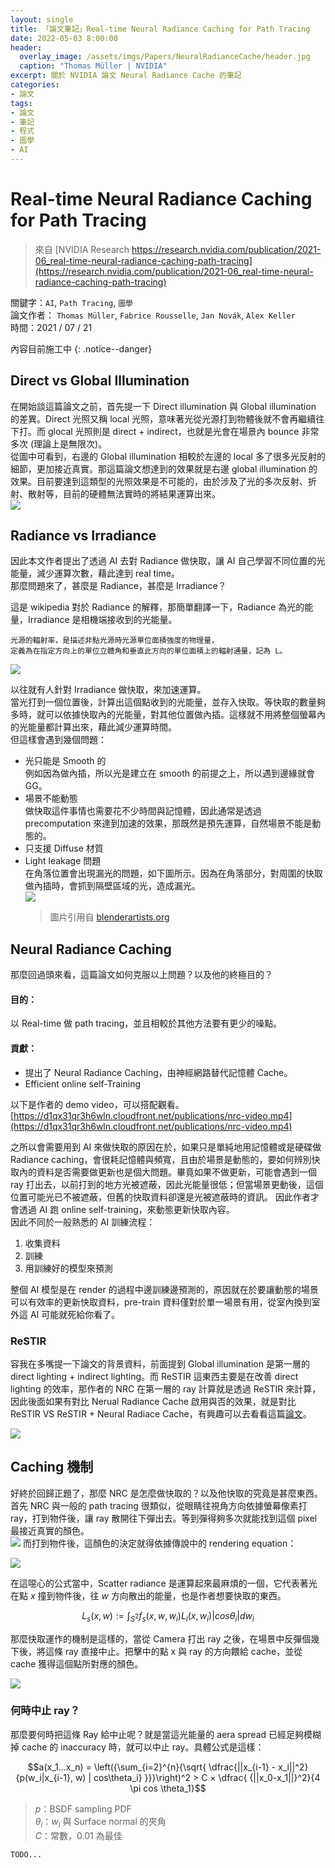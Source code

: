 ```yaml
---
layout: single
title: 「論文筆記」Real-time Neural Radiance Caching for Path Tracing
date: 2022-05-03 8:00:00
header:
  overlay_image: /assets/imgs/Papers/NeuralRadianceCache/header.jpg
  caption: "Thomas Müller | NVIDIA"
excerpt: 關於 NVIDIA 論文 Neural Radiance Cache 的筆記
categories:
- 論文
tags:
- 論文
- 筆記
- 程式
- 圖學
- AI
---
```

# Real-time Neural Radiance Caching for Path Tracing
> 來自 [NVIDIA Research https://research.nvidia.com/publication/2021-06_real-time-neural-radiance-caching-path-tracing](https://research.nvidia.com/publication/2021-06_real-time-neural-radiance-caching-path-tracing)  

關鍵字：`AI`, `Path Tracing`, `圖學`  
論文作者： `Thomas Müller`, `Fabrice Rousselle`, `Jan Novák`, `Alex Keller`  
時間：2021 / 07 / 21  

內容目前施工中
{: .notice--danger}

## Direct vs Global Illumination  
在開始談這篇論文之前，首先提一下 Direct illumination 與 Global illumination 的差異。Direct 光照又稱 local 光照，意味著光從光源打到物體後就不會再繼續往下打。而 glocal 光照則是 direct + indirect，也就是光會在場景內 bounce 非常多次 (理論上是無限次)。  
從圖中可看到，右邊的 Global illumination 相較於左邊的 local 多了很多光反射的細節，更加接近真實。那這篇論文想達到的效果就是右邊 global illumination 的效果。目前要達到這類型的光照效果是不可能的，由於涉及了光的多次反射、折射、散射等，目前的硬體無法實時的將結果運算出來。  
![](/assets/imgs/Papers/NeuralRadianceCache/DirectVSIndirect.jpg)  

## Radiance vs Irradiance
因此本文作者提出了透過 AI 去對 Radiance 做快取，讓 AI 自己學習不同位置的光能量，減少運算次數，藉此達到 real time。  
那麼問題來了，甚麼是 Radiance，甚麼是 Irradiance？

這是 wikipedia 對於 Radiance 的解釋，那簡單翻譯一下，Radiance 為光的能量，Irradiance 是相機端接收到的光能量。
```
光源的輻射率，是描述非點光源時光源單位面積強度的物理量，
定義為在指定方向上的單位立體角和垂直此方向的單位面積上的輻射通量，記為 L。
```  
![](/assets/imgs/Papers/NeuralRadianceCache/RadianceVSIrradiance.jpg)  

以往就有人針對 Irradiance 做快取，來加速運算。  
當光打到一個位置後，計算出這個點收到的光能量，並存入快取。等快取的數量夠多時，就可以依據快取內的光能量，對其他位置做內插。這樣就不用將整個螢幕內的光能量都計算出來，藉此減少運算時間。  
但這樣會遇到幾個問題：
* 光只能是 Smooth 的  
    例如因為做內插，所以光是建立在 smooth 的前提之上，所以遇到邊緣就會GG。  
* 場景不能動態  
    做快取這件事情也需要花不少時間與記憶體，因此通常是透過 precomputation 來達到加速的效果，那既然是預先運算，自然場景不能是動態的。  
* 只支援 Diffuse 材質  
* Light leakage 問題  
    在角落位置會出現漏光的問題，如下圖所示。因為在角落部分，對周圍的快取做內插時，會抓到隔壁區域的光，造成漏光。  
    ![](/assets/imgs/Papers/NeuralRadianceCache/LightLeakage.jpg)  
    > 圖片引用自 [blenderartists.org](https://blenderartists.org/t/light-leak-at-edges-inside-room-and-irradiance-volume-issues/1135864) 

## Neural Radiance Caching
那麼回過頭來看，這篇論文如何克服以上問題？以及他的終極目的？

#### 目的：
以 Real-time 做 path tracing，並且相較於其他方法要有更少的噪點。

#### 貢獻：
* 提出了 Neural Radiance Caching，由神經網路替代記憶體 Cache。  
* Efficient online self-Training  

以下是作者的 demo video，可以搭配觀看。
[https://d1qx31qr3h6wln.cloudfront.net/publications/nrc-video.mp4](https://d1qx31qr3h6wln.cloudfront.net/publications/nrc-video.mp4)  

之所以會需要用到 AI 來做快取的原因在於，如果只是單純地用記憶體或是硬碟做 Radiance caching，會很耗記憶體與頻寬，且由於場景是動態的，要如何辨別快取內的資料是否需要做更新也是個大問題。畢竟如果不做更新，可能會遇到一個 ray 打出去，以前打到的地方光被遮蔽，因此光能量很低；但當場景更動後，這個位置可能光已不被遮蔽，但舊的快取資料卻還是光被遮蔽時的資訊。
因此作者才會透過 AI 跑 online self-training，來動態更新快取內容。  
因此不同於一般熟悉的 AI 訓練流程：  
1. 收集資料  
2. 訓練  
3. 用訓練好的模型來預測  

整個 AI 模型是在 render 的過程中邊訓練邊預測的，原因就在於要讓動態的場景可以有效率的更新快取資料，pre-train 資料僅對於單一場景有用，從室內換到室外這 AI 可能就死給你看了。

### ReSTIR
容我在多嘴提一下論文的背景資料，前面提到 Global illumination 是第一層的 direct lighting + indirect lighting。而 ReSTIR 這東西主要是在改善 direct lighting 的效率，那作者的 NRC 在第一層的 ray 計算就是透過 ReSTIR 來計算，因此後面如果有對比 Nerual Radiance Cache 啟用與否的效果，就是對比 ReSTIR VS ReSTIR + Neural Radiace Cache，有興趣可以去看看這篇[論文](https://research.nvidia.com/sites/default/files/pubs/2020-07_Spatiotemporal-reservoir-resampling/ReSTIR.pdf)。  

![](/assets/imgs/Papers/NeuralRadianceCache/ReSTIR.jpg)

## Caching 機制
好終於回歸正題了，那麼 NRC 是怎麼做快取的？以及他快取的究竟是甚麼東西。
首先 NRC 與一般的 path tracing 很類似，從眼睛往視角方向依據螢幕像素打 ray，打到物件後，讓 ray 散開往下彈出去。等到彈得夠多次就能找到這個 pixel 最接近真實的顏色。  
![](/assets/imgs/Papers/NeuralRadianceCache/path_tracing.png)
而打到物件後，這顏色的決定就得依據傳說中的 rendering equation：  

![](https://wikimedia.org/api/rest_v1/media/math/render/svg/2e9b47791ca5246c6d87db2d5ec4e023c5c71bf2)  

在這噁心的公式當中，Scatter radiance 是運算起來最麻煩的一個，它代表著光在點 $x$ 撞到物件後，往 $w$ 方向散出的能量，也是作者想要快取的東西。  

$$L_s(x, w) := \int_{S^2}{f_s(x, w, w_i) L_i(x,w_i) | cos\theta_i | dw_i}$$  

那麼快取運作的機制是這樣的，當從 Camera 打出 ray 之後，在場景中反彈個幾下後，將這條 ray 直接中止。把擊中的點 x 與 ray 的方向餵給 cache，並從 cache 獲得這個點所對應的顏色。  

![](/assets/imgs/Papers/NeuralRadianceCache/ScatteredRadiance.png)  

### 何時中止 ray？  
那麼要何時把這條 Ray 給中止呢？就是當這光能量的 aera spread 已經足夠模糊掉 cache 的 inaccuracy 時，就可以中止 ray。具體公式是這樣：

$$a(x_1...x_n) = \left({\sum_{i=2}^{n}{\sqrt{ \dfrac{||x_{i-1} - x_i||^2}{p(w_i|x_{i-1}, w) | cos\theta_i} }}}\right)^2 > C × \dfrac{ {||x_0-x_1||}^2}{4 \pi cos \theta_1}$$  

> $p$：BSDF sampling PDF  
> $\theta_i$：$w_i$ 與 Surface normal 的夾角  
> $C$：常數，0.01 為最佳  

```
TODO...
```